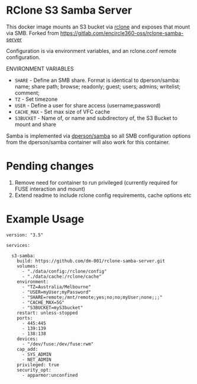 # RClone S3 Samba Server
This docker image mounts an S3 bucket via [rclone](https://rclone.org) and exposes that mount via SMB.
Forked from https://gitlab.com/encircle360-oss/rclone-samba-server

Configuration is via environment variables, and an rclone.conf remote configuration.

ENVIRONMENT VARIABLES

 * `SHARE` - Define an SMB share. Format is identical to dperson/samba: name; share path; browse; readonly; guest; users; admins; writelist; comment;
 * `TZ` - Set timezone
 * `USER` - Define a user for share access (username;password)
 * `CACHE_MAX` - Set max size of VFC cache
 * `S3BUCKET` - Name of, or name and subdirectory of, the S3 Bucket to mount and share

Samba is implemented via [dperson/samba](https://github.com/dperson/samba) so all SMB configuration options from the dperson/samba container will also work for this container.


# Pending changes
1. Remove need for container to run privileged (currently required for FUSE interaction and mount)
2. Extend readme to include rclone config requirements, cache options etc

# Example Usage

```
version: "3.5"

services:

  s3-samba:
    build: https://github.com/dm-001/rclone-samba-server.git
    volumes:
      - "./data/config:/rclone/config"
      - "./data/cache:/rclone/cache"
    environment:
      - "TZ=Australia/Melbourne"
      - "USER=myUser;myPassword"
      - "SHARE=remote;/mnt/remote;yes;no;no;myUser;none;;;"
      - "CACHE_MAX=5G"
      - "S3BUCKET=myS3bucket"
    restart: unless-stopped
    ports:
      - 445:445
      - 139:139
      - 138:138
    devices:
      - "/dev/fuse:/dev/fuse:rwm"
    cap_add:
      - SYS_ADMIN
      - NET_ADMIN
    privileged: true
    security_opt:
      - apparmor:unconfined
```

